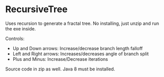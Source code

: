 # RecursiveTree
Uses recursion to generate a fractal tree.
No installing, just unzip and run the exe inside.

Controls:
+ Up and Down arrows: Increase/decrease branch length falloff
+ Left and Right arrows: Increases/decreases angle of branch split
+ Plus and Minus: Increase/Decrease iterations

Source code in zip as well. Java 8 must be installed.
